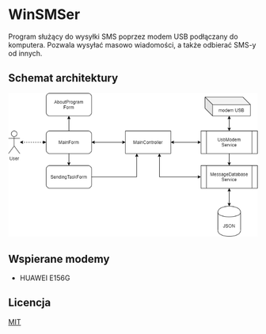 ﻿# WinSMSer
Program służący do wysyłki SMS poprzez modem USB podłączany do komputera. Pozwala wysyłać masowo wiadomości, a także odbierać SMS-y od innych.

## Schemat architektury
![schemat architektury](https://github.com/dzakrzew/WinSMSer/blob/master/docs/schema.png?raw=true)

## Wspierane modemy
* HUAWEI E156G

## Licencja
[MIT](https://github.com/dzakrzew/CSIrc/blob/master/LICENSE.md)